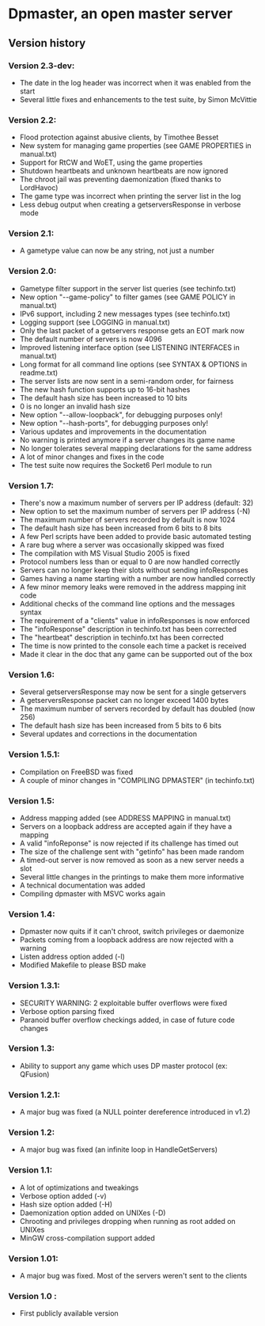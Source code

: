 
# Dpmaster, an open master server


## Version history



### Version 2.3-dev:
  - The date in the log header was incorrect when it was enabled from the start
  - Several little fixes and enhancements to the test suite, by Simon McVittie

### Version 2.2:
  - Flood protection against abusive clients, by Timothee Besset
  - New system for managing game properties (see GAME PROPERTIES in manual.txt)
  - Support for RtCW and WoET, using the game properties
  - Shutdown heartbeats and unknown heartbeats are now ignored
  - The chroot jail was preventing daemonization (fixed thanks to LordHavoc)
  - The game type was incorrect when printing the server list in the log
  - Less debug output when creating a getserversResponse in verbose mode

### Version 2.1:
  - A gametype value can now be any string, not just a number

### Version 2.0:
  - Gametype filter support in the server list queries (see techinfo.txt)
  - New option "--game-policy" to filter games (see GAME POLICY in manual.txt)
  - IPv6 support, including 2 new messages types (see techinfo.txt)
  - Logging support (see LOGGING in manual.txt)
  - Only the last packet of a getservers response gets an EOT mark now
  - The default number of servers is now 4096
  - Improved listening interface option (see LISTENING INTERFACES in manual.txt)
  - Long format for all command line options (see SYNTAX & OPTIONS in
    readme.txt)
  - The server lists are now sent in a semi-random order, for fairness
  - The new hash function supports up to 16-bit hashes
  - The default hash size has been increased to 10 bits
  - 0 is no longer an invalid hash size
  - New option "--allow-loopback", for debugging purposes only!
  - New option "--hash-ports", for debugging purposes only!
  - Various updates and improvements in the documentation
  - No warning is printed anymore if a server changes its game name
  - No longer tolerates several mapping declarations for the same address
  - A lot of minor changes and fixes in the code
  - The test suite now requires the Socket6 Perl module to run

### Version 1.7:
  - There's now a maximum number of servers per IP address (default: 32)
  - New option to set the maximum number of servers per IP address (-N)
  - The maximum number of servers recorded by default is now 1024
  - The default hash size has been increased from 6 bits to 8 bits
  - A few Perl scripts have been added to provide basic automated testing
  - A rare bug where a server was occasionally skipped was fixed
  - The compilation with MS Visual Studio 2005 is fixed
  - Protocol numbers less than or equal to 0 are now handled correctly
  - Servers can no longer keep their slots without sending infoResponses
  - Games having a name starting with a number are now handled correctly
  - A few minor memory leaks were removed in the address mapping init code
  - Additional checks of the command line options and the messages syntax
  - The requirement of a "clients" value in infoResponses is now enforced
  - The "infoResponse" description in techinfo.txt has been corrected
  - The "heartbeat" description in techinfo.txt has been corrected
  - The time is now printed to the console each time a packet is received
  - Made it clear in the doc that any game can be supported out of the box

### Version 1.6:
  - Several getserversResponse may now be sent for a single getservers
  - A getserversResponse packet can no longer exceed 1400 bytes
  - The maximum number of servers recorded by default has doubled (now 256)
  - The default hash size has been increased from 5 bits to 6 bits
  - Several updates and corrections in the documentation

### Version 1.5.1:
  - Compilation on FreeBSD was fixed
  - A couple of minor changes in "COMPILING DPMASTER" (in techinfo.txt)

### Version 1.5:
  - Address mapping added (see ADDRESS MAPPING in manual.txt)
  - Servers on a loopback address are accepted again if they have a mapping
  - A valid "infoReponse" is now rejected if its challenge has timed out
  - The size of the challenge sent with "getinfo" has been made random
  - A timed-out server is now removed as soon as a new server needs a slot
  - Several little changes in the printings to make them more informative
  - A technical documentation was added
  - Compiling dpmaster with MSVC works again

### Version 1.4:
  - Dpmaster now quits if it can't chroot, switch privileges or daemonize
  - Packets coming from a loopback address are now rejected with a warning
  - Listen address option added (-l)
  - Modified Makefile to please BSD make

### Version 1.3.1:
  - SECURITY WARNING: 2 exploitable buffer overflows were fixed
  - Verbose option parsing fixed
  - Paranoid buffer overflow checkings added, in case of future code changes

### Version 1.3:
  - Ability to support any game which uses DP master protocol (ex: QFusion)

### Version 1.2.1:
  - A major bug was fixed (a NULL pointer dereference introduced in v1.2)

### Version 1.2:
  - A major bug was fixed (an infinite loop in HandleGetServers)

### Version 1.1:
  - A lot of optimizations and tweakings
  - Verbose option added (-v)
  - Hash size option added (-H)
  - Daemonization option added on UNIXes (-D)
  - Chrooting and privileges dropping when running as root added on UNIXes
  - MinGW cross-compilation support added

### Version 1.01:
  - A major bug was fixed. Most of the servers weren't sent to the clients

### Version 1.0 :
  - First publicly available version
